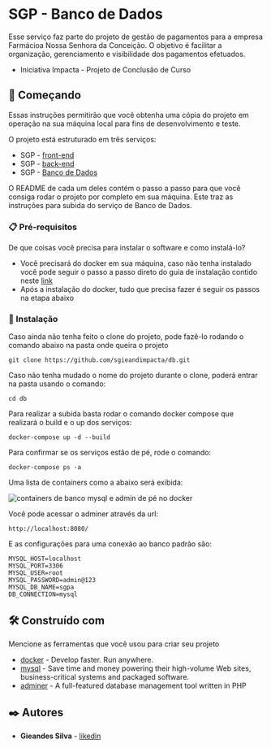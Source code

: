 # SGP - Banco de Dados

Esse serviço faz parte do projeto de gestão de pagamentos para a empresa Farmácioa Nossa Senhora da Conceição. O objetivo é facilitar a organização, gerenciamento e visibilidade dos pagamentos efetuados.

- Iniciativa Impacta - Projeto de Conclusão de Curso

## 🚀 Começando

Essas instruções permitirão que você obtenha uma cópia do projeto em operação na sua máquina local para fins de desenvolvimento e teste.

O projeto está estruturado em três serviços:

- SGP - [front-end](https://github.com/sgieandimpacta/mfe.git)
- SGP - [back-end](https://github.com/sgieandimpacta/api.git)
- SGP - [Banco de Dados](https://github.com/sgieandimpacta/db.git)

O README de cada um deles contém o passo a passo para que você consiga rodar o projeto por completo em sua máquina. Este traz as instruções para subida do serviço de Banco de Dados.

### 📋 Pré-requisitos

De que coisas você precisa para instalar o software e como instalá-lo?

- Você precisará do docker em sua máquina, caso não tenha instalado você pode seguir o passo a passo direto do guia de instalação contido neste [link](https://docs.docker.com/engine/install/ubuntu/)
- Após a instalação do docker, tudo que precisa fazer é seguir os passos na etapa abaixo

### 🔧 Instalação

Caso ainda não tenha feito o clone do projeto, pode fazê-lo rodando o comando abaixo na pasta onde queira o projeto

```
git clone https://github.com/sgieandimpacta/db.git
```

Caso não tenha mudado o nome do projeto durante o clone, poderá entrar na pasta usando o comando:

```
cd db
```

Para realizar a subida basta rodar o comando docker compose que realizará o build e o up dos serviços:

```
docker-compose up -d --build
```

Para confirmar se os serviços estão de pé, rode o comando:

```
docker-compose ps -a
```

Uma lista de containers como a abaixo será exibida:

![containers de banco mysql e admin de pé no docker](https://i.postimg.cc/m24Ch0G5/Captura-de-tela-2023-03-30-225925.png)

Você pode acessar o adminer através da url:

```
http://localhost:8080/
```

E as configurações para uma conexão ao banco padrão são:

```
MYSQL_HOST=localhost
MYSQL_PORT=3306
MYSQL_USER=root
MYSQL_PASSWORD=admin@123
MYSQL_DB_NAME=sgpa
DB_CONNECTION=mysql
```

## 🛠️ Construído com

Mencione as ferramentas que você usou para criar seu projeto

- [docker](https://www.docker.com/) - Develop faster. Run anywhere.
- [mysql](https://www.mysql.com/) - Save time and money powering their high-volume Web sites, business-critical systems and packaged software.
- [adminer](https://www.adminer.org/) - A full-featured database management tool written in PHP

## ✒️ Autores

- **Gieandes Silva** - [likedin](https://www.linkedin.com/in/gieandessilva)
